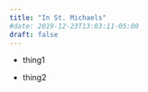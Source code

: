 ```yaml
---
title: "In St. Michaels"
#date: 2019-12-23T13:03:11-05:00
draft: false
---
```



- thing1

- thing2 


